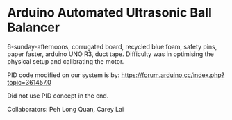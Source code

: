 # Arduino Automated Ultrasonic Ball Balancer
6-sunday-afternoons, corrugated board, recycled blue foam, safety pins, paper faster, arduino UNO R3, duct tape. Difficulty was in optimising the physical setup and calibrating the motor.

PID code modified on our system is by: https://forum.arduino.cc/index.php?topic=361457.0

Did not use PID concept in the end. 

Collaborators: Peh Long Quan, Carey Lai
